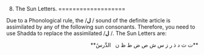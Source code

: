 8. The Sun Letters.
===================

Due to a Phonological rule, the /**ل** / sound of the definite article
is assimilated by any of the following sun consonants. Therefore, you
need to use Shadda to replace the assimilated /**ل** /. The Sun Letters
are:

<p dir="rtl">
**ت ث د ذ ر ز س ش ص ض ط ظ ن   الدَّرسُ**
</p>


